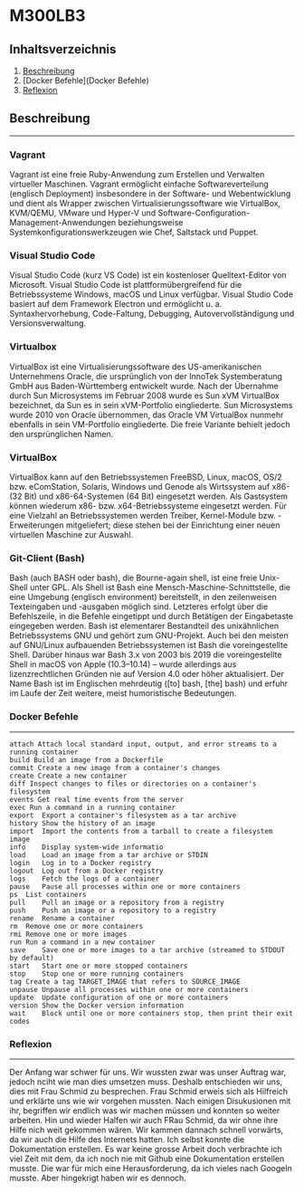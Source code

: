# M300LB3

## Inhaltsverzeichnis
1. [Beschreibung](#Beschreibung)
2. [Docker Befehle](Docker Befehle)
3. [Reflexion](Reflexion)



## Beschreibung
-------------------
### Vagrant
Vagrant ist eine freie Ruby-Anwendung zum Erstellen und Verwalten virtueller Maschinen. Vagrant ermöglicht einfache Softwareverteilung (englisch Deployment) insbesondere in der Software- und Webentwicklung und dient als Wrapper zwischen Virtualisierungssoftware wie VirtualBox, KVM/QEMU, VMware und Hyper-V und Software-Configuration-Management-Anwendungen beziehungsweise Systemkonfigurationswerkzeugen wie Chef, Saltstack und Puppet.
### Visual Studio Code
Visual Studio Code (kurz VS Code) ist ein kostenloser Quelltext-Editor von Microsoft. Visual Studio Code ist plattformübergreifend für die Betriebssysteme Windows, macOS und Linux verfügbar. Visual Studio Code basiert auf dem Framework Electron und ermöglicht u. a. Syntaxhervorhebung, Code-Faltung, Debugging, Autovervollständigung und Versionsverwaltung.
### Virtualbox
VirtualBox ist eine Virtualisierungssoftware des US-amerikanischen Unternehmens Oracle, die ursprünglich von der InnoTek Systemberatung GmbH aus Baden-Württemberg entwickelt wurde. Nach der Übernahme durch Sun Microsystems im Februar 2008 wurde es Sun xVM VirtualBox bezeichnet, da Sun es in sein xVM-Portfolio eingliederte. Sun Microsystems wurde 2010 von Oracle übernommen, das Oracle VM VirtualBox nunmehr ebenfalls in sein VM-Portfolio eingliederte. Die freie Variante behielt jedoch den ursprünglichen Namen.
### VirtualBox 
VirtualBox kann auf den Betriebssystemen FreeBSD, Linux, macOS, OS/2 bzw. eComStation, Solaris, Windows und Genode als Wirtssystem auf x86- (32 Bit) und x86-64-Systemen (64 Bit) eingesetzt werden.
Als Gastsystem können wiederum x86- bzw. x64-Betriebssysteme eingesetzt werden. Für eine Vielzahl an Betriebssystemen werden Treiber, Kernel-Module bzw. -Erweiterungen mitgeliefert; diese stehen bei der Einrichtung einer neuen virtuellen Maschine zur Auswahl.
### Git-Client (Bash)
Bash (auch BASH oder bash), die Bourne-again shell, ist eine freie Unix-Shell unter GPL. Als Shell ist Bash eine Mensch-Maschine-Schnittstelle, die eine Umgebung (englisch environment) bereitstellt, in den zeilenweisen Texteingaben und -ausgaben möglich sind. Letzteres erfolgt über die Befehlszeile, in die Befehle eingetippt und durch Betätigen der Eingabetaste eingegeben werden. 
Bash ist elementarer Bestandteil des unixähnlichen Betriebssystems GNU und gehört zum GNU-Projekt. Auch bei den meisten auf GNU/Linux aufbauenden Betriebssystemen ist Bash die voreingestellte Shell. Darüber hinaus war Bash 3.x von 2003 bis 2019 die voreingestellte Shell in macOS von Apple (10.3–10.14) – wurde allerdings aus lizenzrechtlichen Gründen nie auf Version 4.0 oder höher aktualisiert. 
Der Name Bash ist im Englischen mehrdeutig ([to] bash, [the] bash) und erfuhr im Laufe der Zeit weitere, meist humoristische Bedeutungen.

### Docker Befehle

-------------------
```
attach Attach local standard input, output, and error streams to a running container
build Build an image from a Dockerfile
commit Create a new image from a container's changes
create Create a new container
diff Inspect changes to files or directories on a container's filesystem
events Get real time events from the server
exec Run a command in a running container
export	Export a container's filesystem as a tar archive
history	Show the history of an image
import	Import the contents from a tarball to create a filesystem image
info	Display system-wide informatio
load	Load an image from a tar archive or STDIN
login	Log in to a Docker registry
logout	Log out from a Docker registry
logs	Fetch the logs of a container 
pause	Pause all processes within one or more containers
ps	List containers
pull	Pull an image or a repository from a registry
push	Push an image or a repository to a registry
rename	Rename a container
rm	Remove one or more containers
rmi	Remove one or more images
run	Run a command in a new container
save	Save one or more images to a tar archive (streamed to STDOUT by default)
start	Start one or more stopped containers
stop	Stop one or more running containers
tag	Create a tag TARGET_IMAGE that refers to SOURCE_IMAGE
unpause	Unpause all processes within one or more containers
update	Update configuration of one or more containers
version	Show the Docker version information
wait	Block until one or more containers stop, then print their exit codes
```
### Reflexion
-------------------
Der Anfang war schwer für uns. Wir wussten zwar was unser Auftrag war, jedoch nciht wie man dies umsetzen muss. Deshalb entschieden wir uns, dies mit Frau Schmid zu besprechen. Frau Schmid erweis sich als Hilfreich und erklärte uns wie wir vorgehen mussten. Nach einigen Disukusionen mit ihr, begriffen wir endlich was wir machen müssen und konnten so weiter arbeiten. Hin und wieder Halfen wir auch FRau Schmid, da wir ohne ihre Hilfe nich weit gekommen wären. Wir kammen dannach schnell vorwärts, da wir auch die Hilfe des Internets hatten. 
Ich selbst konnte die Dokumentation erstellen. Es war keine grosse Arbeit doch verbrachte ich viel Zeit mit dem, da ich noch nie mit Github eine Dokumentation erstellen musste. Die war für mich eine Herausforderung, da ich vieles nach Googeln musste. Aber hingekrigt haben wir es dennoch. 
